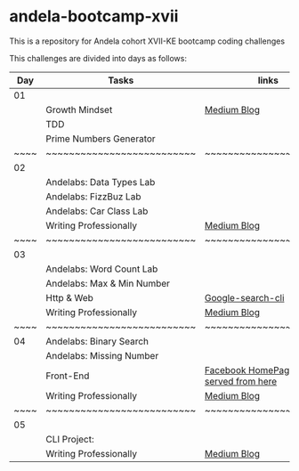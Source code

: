 #                              andela-bootcamp-xvii
This is a repository for Andela cohort XVII-KE bootcamp coding challenges

This challenges are divided into days as follows:

 |Day |Tasks                     |links                                               
 |----| ------------------------ | ---------------------
 | 01 |                          |                      
 |    |Growth Mindset            |[Medium Blog](https://www.medium.com/@joshuaondieki)
 |    |TDD                       |                      
 |    |Prime Numbers Generator   |                      
 |~~~~|~~~~~~~~~~~~~~~~~~~~~~~~~~|~~~~~~~~~~~~~~~~~~~~~~
 | 02 |                          |                      
 |    |Andelabs: Data Types Lab  |                      
 |    |Andelabs: FizzBuz Lab     |                      
 |    |Andelabs: Car Class Lab   |                      
 |    |Writing Professionally    |[Medium Blog](https://www.medium.com/@joshuaondieki)
 |~~~~|~~~~~~~~~~~~~~~~~~~~~~~~~~|~~~~~~~~~~~~~~~~~~~~~~
 | 03 |                          |                      
 |    |Andelabs: Word Count Lab  |                      
 |    |Andelabs: Max & Min Number|                      
 |    |Http & Web                |[Google-search-cli](https://github.com/JoshuaOndieki/google-search-cli)
 |    |Writing Professionally    |[Medium Blog](https://www.medium.com/@joshuaondieki)
 |~~~~|~~~~~~~~~~~~~~~~~~~~~~~~~~|~~~~~~~~~~~~~~~~~~~~~~
 | 04 |Andelabs: Binary Search   |                      
 |    |Andelabs: Missing Number  |                      
 |    |Front-End                 |[Facebook HomePage clone served from here](https://cdn.rawgit.com/JoshuaOndieki/joshua-ondieki-bootcamp-17/2f125504/Day%204/index.html)                      
 |    |Writing Professionally    |[Medium Blog](https://www.medium.com/@joshuaondieki)
 |~~~~|~~~~~~~~~~~~~~~~~~~~~~~~~~|~~~~~~~~~~~~~~~~~~~~~~
 | 05 |                          |                      
 |    |CLI Project:              |                      
 |    |Writing Professionally    |[Medium Blog](https://www.medium.com/@joshuaondieki)
